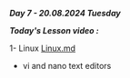 _**Day 7 - 20.08.2024 Tuesday**_

_**Today's Lesson video :**_

1- Linux [Linux.md](Linux.md)
- vi and nano text editors
